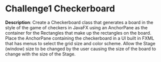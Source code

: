 # Challenge1 Checkerboard
<b>Description</b>: Create a Checkerboard class that generates a board in the style of the game of checkers in JavaFX using an AnchorPane as the container for the Rectangles that make up the rectangles on the board.  Place the AnchorPane containing the checkerboard in a UI built in FXML that has menus to select the grid size and color scheme.  Allow the Stage (window) size to be changed by the user causing the size of the board to change with the size of the Stage.
